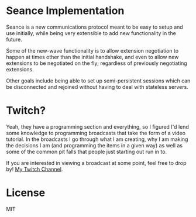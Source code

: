 Seance Implementation
=====================

Seance is a new communications protocol meant to be easy to setup and use
initially, while being very extensible to add new functionality in the future.

Some of the new-wave functionality is to allow extension negotiation to happen
at times other than the initial handshake, and even to allow new extensions to
be negotiated on the fly; regardless of previously negotiating extensions.

Other goals include being able to set up semi-persistent sessions which can be
disconnected and rejoined without having to deal with stateless servers.

Twitch?
=======

Yeah, they have a programming section and everything, so I figured I'd lend
some knowledge to programming broadcasts that take the form of a video
tutorial. In the broadcasts I go through what I am creating, why I am making
the decisions I am (and programming the items in a given way) as well as some
of the common pit falls that people just starting out run in to.

If you are interested in viewing a broadcast at some point, feel free to drop
by! [My Twitch Channel](https://www.twitch.tv/betawar1305).

License
=======

MIT
